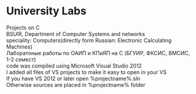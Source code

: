 # University Labs
Projects on C<br>
BSUIR, Department of Computer Systems and networks<br>
speciality: Computers(directly form Russian: Electronic Calculating Machines)<br> 
Лаборатоные работы по ОАИП и КПиЯП на C (БГУИР, ФКСИС, ВМСИС, 1-2 семест)<br>
code was compiled using Microsoft Visual Studio 2012<br>
I added all files of VS projects to make it easy to open in your VS<br>
If you have VS 2012 or later open %projectname%.sln<br>
Otherwise sources are placed in %projectname% folder
